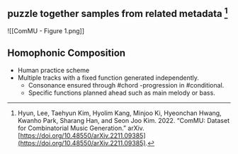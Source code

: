 ## puzzle together samples from related metadata [^@hyunComMUDatasetCombinatorial2022]

![[ComMU - Figure 1.png]]

## Homophonic Composition
- Human practice scheme
- Multiple tracks with a fixed function generated independently. 
	- Consonance ensured through #chord -progression in #conditional.
	- Specific functions planned ahead such as main melody or bass.


[^@hyunComMUDatasetCombinatorial2022]: Hyun, Lee, Taehyun Kim, Hyolim Kang, Minjoo Ki, Hyeonchan Hwang, Kwanho Park, Sharang Han, and Seon Joo Kim. 2022. “ComMU: Dataset for Combinatorial Music Generation.” arXiv. [https://doi.org/10.48550/arXiv.2211.09385](https://doi.org/10.48550/arXiv.2211.09385).